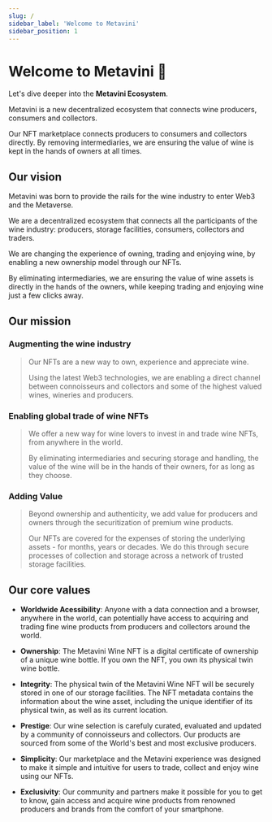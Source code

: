 ```yaml
---
slug: /
sidebar_label: 'Welcome to Metavini'
sidebar_position: 1
---
```


# Welcome to Metavini 🍷

Let's dive deeper into the **Metavini Ecosystem**.

Metavini is a new decentralized ecosystem that connects wine producers, consumers and collectors.

Our NFT marketplace connects producers to consumers and collectors directly. By removing intermediaries, we are ensuring the value of wine is kept in the hands of owners at all times.


## Our vision

Metavini was born to provide the rails for the wine industry to enter Web3 and the Metaverse. 

We are a decentralized ecosystem that connects all the participants of the wine industry: producers, storage facilities, consumers, collectors and traders.

We are changing the experience of owning, trading and enjoying wine, by enabling a new ownership model through our NFTs.

By eliminating intermediaries, we are ensuring the value of wine assets is directly in the hands of the owners, while keeping trading and enjoying wine just a few clicks away. 


 
## Our mission

### Augmenting the wine industry

> Our NFTs are a new way to own, experience and appreciate wine.
> 
> Using the latest Web3 technologies, we are enabling a direct channel between connoisseurs and collectors and some of the highest valued wines, wineries and producers.


### Enabling global trade of wine NFTs

> We offer a new way for wine lovers to invest in and trade wine NFTs, from anywhere in the world.
> 
> By eliminating intermediaries and securing storage and handling, the value of the wine will be in the hands of their owners, for as long as they choose.

### Adding Value

> Beyond ownership and authenticity, we add value for producers and owners through the securitization of premium wine products.
> 
> Our NFTs are covered for the expenses of storing the underlying assets - for months, years or decades. We do this through secure processes of collection and storage across a network of trusted storage facilities.

 


## Our core values

 - **Worldwide Acessibility**: Anyone with a data connection and a browser, anywhere in the world, can potentially have access to acquiring and trading fine wine products from producers and collectors around the world.

 - **Ownership**: The Metavini Wine NFT is a digital certificate of ownership of a unique wine bottle. If you own the NFT, you own its physical twin wine bottle.

 - **Integrity**: The physical twin of the Metavini Wine NFT will be securely stored in one of our storage facilities. The NFT metadata contains the information about the wine asset, including the unique identifier of its physical twin, as well as its current location.

 - **Prestige**: Our wine selection is carefuly curated, evaluated and updated by a community of connoisseurs and collectors. Our products are sourced from some of the World's best and most exclusive producers.

 - **Simplicity**: Our marketplace and the Metavini experience was designed to make it simple and intuitive for users to trade, collect and enjoy wine using our NFTs.

 - **Exclusivity**: Our community and partners make it possible for you to get to know, gain access and acquire wine products from renowned producers and brands from the comfort of your smartphone.
